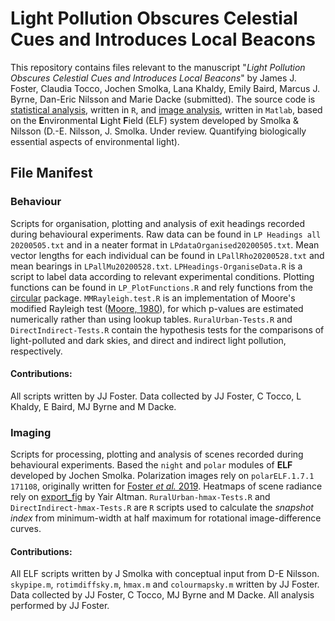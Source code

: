 Light Pollution Obscures Celestial Cues and Introduces Local Beacons
====================
This repository contains files relevant to the manuscript "_Light Pollution Obscures Celestial Cues and Introduces Local Beacons_" by James J. Foster, 	Claudia Tocco, Jochen Smolka, Lana Khaldy, Emily Baird, Marcus J. Byrne, Dan-Eric Nilsson and Marie Dacke (submitted).
The source code is [statistical analysis](https://github.com/Foztarz/light-pollution/Behaviour), written in ```R```, and [image analysis](https://github.com/Foztarz/light-pollution/Imaging), written in ```Matlab```, based on the **E**nvironmental **L**ight **F**ield (ELF) system developed by Smolka & Nilsson (D.-E. Nilsson, J. Smolka. Under review. Quantifying biologically essential aspects of environmental light).  
## File Manifest
### Behaviour
Scripts for organisation, plotting and analysis of exit headings recorded during behavioural experiments. Raw data can be found in ```LP Headings all 20200505.txt``` and in a neater format in ```LPdataOrganised20200505.txt```. Mean vector lengths for each individual can be found in ```LPallRho20200528.txt``` and mean bearings in ```LPallMu20200528.txt```. ```LPHeadings-OrganiseData.R``` is a script to label data according to relevant experimental conditions. Plotting functions can be found in ```LP_PlotFunctions.R``` and rely functions from the [circular](https://cran.r-project.org/web/packages/circular/index.html) package. ```MMRayleigh.test.R``` is an implementation of Moore's modified Rayleigh test ([Moore, 1980](https://doi.org/10.1093/biomet/67.1.175)), for which p-values are estimated numerically rather than using lookup tables.
```RuralUrban-Tests.R``` and ```DirectIndirect-Tests.R``` contain the hypothesis tests for the comparisons of light-polluted and dark skies, and direct and indirect light pollution, respectively.
#### Contributions:
All scripts written by JJ Foster. Data collected by JJ Foster, C Tocco, L Khaldy, E Baird, MJ Byrne and M Dacke.
### Imaging
Scripts for processing, plotting and analysis of scenes recorded during behavioural experiments. Based the ```night``` and ```polar``` modules of **ELF** developed by Jochen Smolka. Polarization images rely on ```polarELF.1.7.1 171108```, originally written for [Foster _et al._ 2019](https://doi.org/10.1242/jeb.188532). Heatmaps of scene radiance rely on [export_fig](https://github.com/altmany/export_fig) by Yair Altman. ```RuralUrban-hmax-Tests.R``` and ```DirectIndirect-hmax-Tests.R``` are ```R``` scripts used to calculate the _snapshot index_ from minimum-width at half maximum for rotational image-difference curves.
#### Contributions:
All ELF scripts written by J Smolka with conceptual input from D-E Nilsson. ```skypipe.m```, ```rotimdiffsky.m```, ```hmax.m``` and ```colourmapsky.m``` written by JJ Foster. Data collected by JJ Foster, C Tocco, MJ Byrne and M Dacke. All analysis performed by JJ Foster.
